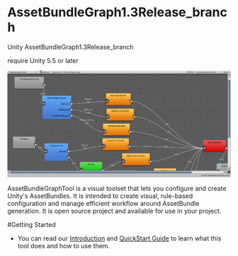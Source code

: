 # AssetBundleGraph1.3Release_branch
Unity AssetBundleGraph1.3Release_branch 

require Unity 5.5 or later


![SS](/Doc/images/readme/graph.png)

AssetBundleGraphTool is a visual toolset that lets you configure and create Unity's AssetBundles. It is intended to create visual, rule-based configuration and manage efficient workflow around AssetBundle generation. It is open source project and available for use in your project.

#Getting Started
- You can read our [Introduction](https://bitbucket.org/Unity-Technologies/assetbundlegraphtool/wiki/Introduction) and [QuickStart Guide](/Doc/QuickStart.md) to learn what this tool does and how to use them. 